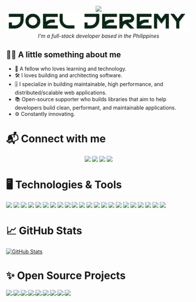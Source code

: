 <p align="center">
  <img src="https://media.giphy.com/media/gDipFXZvaUTbn3HfuC/giphy.gif" width=200px />
  <img src="https://github.com/joel-jeremy/joel-jeremy/blob/main/name.gif" />
  <i>I'm a full-stack developer based in the Philippines</i>
</p>

## 👨‍💻 A little something about me
- 🌱 A fellow who loves learning and technology.
- 🛠️ I loves building and architecting software.
- 🎚️ I specialize in building maintainable, high performance, and distributed/scalable web applications.
- 📚 Open-source supporter who builds libraries that aim to help developers build clean, performant, and maintainable applications.
- ⚙️ Constantly innovating.

# 📬 Connect with me
<p align="center">
  <a href="https://github.com/joeljeremy7"><img src="https://img.shields.io/badge/-joeljeremy7-333?style=for-the-badge&logo=github&logoColor=white"/></a>
  <a href="https://ph.linkedin.com/in/joeljeremy"><img src="https://img.shields.io/badge/-Joel%20Jeremy-0077B5?style=for-the-badge&logo=Linkedin&logoColor=white"/></a>
  <a href="mailto:joeljeremy.marquez@gmail.com"><img src="https://img.shields.io/badge/-joeljeremy.marquez@gmail.com-D14836?style=for-the-badge&logo=Gmail&logoColor=white"/></a>
  <a href="https://facebook.com/iamjoeljeremy"><img src="https://img.shields.io/badge/-Joel%20Jeremy-4267B2?style=for-the-badge&logo=facebook&logoColor=white"/></a>
</p>

# 🖥️ Technologies & Tools
![](https://img.shields.io/badge/Code-Java-informational?style=flat&logo=java&logoColor=white&color=7141D9)
![](https://img.shields.io/badge/Code-C%23%20%28.NET%20Core%2FFramework%29-informational?style=flat&logo=dotnet&logoColor=white&color=7141D9)
![](https://img.shields.io/badge/Code-JavaScript%2FTypeScript-informational?style=flat&logo=javascript&logoColor=white&color=7141D9)
![](https://img.shields.io/badge/Code-React-informational?style=flat&logo=react&logoColor=white&color=7141D9)
![](https://img.shields.io/badge/Tools-VS%20Code-informational?style=flat&logo=visualstudiocode&logoColor=white&color=FFD804)
![](https://img.shields.io/badge/Tools-Docker-informational?style=flat&logo=docker&logoColor=white&color=FFD804)
![](https://img.shields.io/badge/Tools-Kubernetes-informational?style=flat&logo=kubernetes&logoColor=white&color=FFD804)
![](https://img.shields.io/badge/Tools-Gradle-informational?style=flat&logo=gradle&logoColor=white&color=FFD804)
![](https://img.shields.io/badge/Tools-Maven-informational?style=flat&logo=apachemaven&logoColor=white&color=FFD804)
![](https://img.shields.io/badge/Tools-Nuget-informational?style=flat&logo=nuget&logoColor=white&color=FFD804)
![](https://img.shields.io/badge/Tools-GitLab%20CI%2FCD-informational?style=flat&logo=gitlab&logoColor=white&color=FFD804)
![](https://img.shields.io/badge/Tools-AppVeyor-informational?style=flat&logo=appveyor&logoColor=white&color=FFD804)
![](https://img.shields.io/badge/Tools-Jenkins-informational?style=flat&logo=jenkins&logoColor=white&color=FFD804)
![](https://img.shields.io/badge/Cloud-OpenShift-informational?style=flat&logo=red-hat-open-shift&logoColor=white&color=0099DD)
![](https://img.shields.io/badge/Cloud-AWS-informational?style=flat&logo=amazonaws&logoColor=white&color=0099DD)
![](https://img.shields.io/badge/Cloud-IBM%20Cloud-informational?style=flat&logo=ibmcloud&logoColor=white&color=0099DD)
![](https://img.shields.io/badge/Database-PostgreSQL-informational?style=flat&logo=postgresql&logoColor=white&color=2BBC8A)
![](https://img.shields.io/badge/Database-MySQL-informational?style=flat&logo=mysql&logoColor=white&color=2BBC8A)
![](https://img.shields.io/badge/Database-SQL%20Server-informational?style=flat&logo=microsoftsqlserver&logoColor=white&color=2BBC8A)
![](https://img.shields.io/badge/Database-Oracle-informational?style=flat&logo=oracle&logoColor=white&color=2BBC8A)
![](https://img.shields.io/badge/Scripting-Bash-informational?style=flat&logo=gnu-bash&logoColor=white&color=EE043A)
![](https://img.shields.io/badge/Scripting-PowerShell-informational?style=flat&logo=powershell&logoColor=white&color=EE043A)

# 📈 GitHub Stats

<a href="https://github.com/joeljeremy7/joeljeremy7">
  <img align="center" src="https://github-readme-stats.vercel.app/api?username=joeljeremy7&show_icons=true&line_height=27&count_private=true&title_color=ffffff&text_color=c9cacc&icon_color=2bbc8a&bg_color=1d1f21" alt="GitHub Stats" />
</a> 

# ✨ Open Source Projects

<a href="https://github.com/XerProjects/Xer.Cqrs">
  <img align="center" src="https://github-readme-stats.vercel.app/api/pin/?username=XerProjects&repo=Xer.Cqrs&title_color=ffffff&text_color=c9cacc&icon_color=2bbc8a&bg_color=1d1f21" />
</a> 
<a href="https://github.com/XerProjects/Xer.DomainDriven">
  <img align="center" src="https://github-readme-stats.vercel.app/api/pin/?username=XerProjects&repo=Xer.DomainDriven&title_color=ffffff&text_color=c9cacc&icon_color=2bbc8a&bg_color=1d1f21" />
</a> 
<a href="https://github.com/XerProjects/Xer.Cqrs.CommandStack">
  <img align="center" src="https://github-readme-stats.vercel.app/api/pin/?username=XerProjects&repo=Xer.Cqrs.CommandStack&title_color=ffffff&text_color=c9cacc&icon_color=2bbc8a&bg_color=1d1f21" />
</a> 
<a href="https://github.com/XerProjects/Xer.Cqrs.EventStack">
  <img align="center" src="https://github-readme-stats.vercel.app/api/pin/?username=XerProjects&repo=Xer.Cqrs.EventStack&title_color=ffffff&text_color=c9cacc&icon_color=2bbc8a&bg_color=1d1f21" />
</a> 
<a href="https://github.com/XerProjects/Xer.Cqrs.QueryStack">
  <img align="center" src="https://github-readme-stats.vercel.app/api/pin/?username=XerProjects&repo=Xer.Cqrs.QueryStack&title_color=ffffff&text_color=c9cacc&icon_color=2bbc8a&bg_color=1d1f21" />
</a> 
<a href="https://github.com/XerProjects/Xer.EventSourcing">
  <img align="center" src="https://github-readme-stats.vercel.app/api/pin/?username=XerProjects&repo=Xer.EventSourcing&title_color=ffffff&text_color=c9cacc&icon_color=2bbc8a&bg_color=1d1f21" />
</a> 
<a href="https://github.com/joeljeremy7/externalized-properties">
  <img align="center" src="https://github-readme-stats.vercel.app/api/pin/?username=joeljeremy7&repo=externalized-properties&title_color=ffffff&text_color=c9cacc&icon_color=2bbc8a&bg_color=1d1f21" />
</a> 
<a href="https://github.com/XerProjects/xerj.commandstack">
  <img align="center" src="https://github-readme-stats.vercel.app/api/pin/?username=XerProjects&repo=xerj.commandstack&title_color=ffffff&text_color=c9cacc&icon_color=2bbc8a&bg_color=1d1f21" />
</a> 
<a href="https://github.com/XerProjects/xerj.eventstack">
  <img align="center" src="https://github-readme-stats.vercel.app/api/pin/?username=XerProjects&repo=xerj.eventstack&title_color=ffffff&text_color=c9cacc&icon_color=2bbc8a&bg_color=1d1f21" />
</a> 

<!--
**joeljeremy7/joeljeremy7** is a ✨ _special_ ✨ repository because its `README.md` (this file) appears on your GitHub profile.

Here are some ideas to get you started:

- 🔭 I’m currently working on ...
- 🌱 I’m currently learning ...
- 👯 I’m looking to collaborate on ...
- 🤔 I’m looking for help with ...
- 💬 Ask me about ...
- 📫 How to reach me: ...
- 😄 Pronouns: ...
- ⚡ Fun fact: ...
-->
